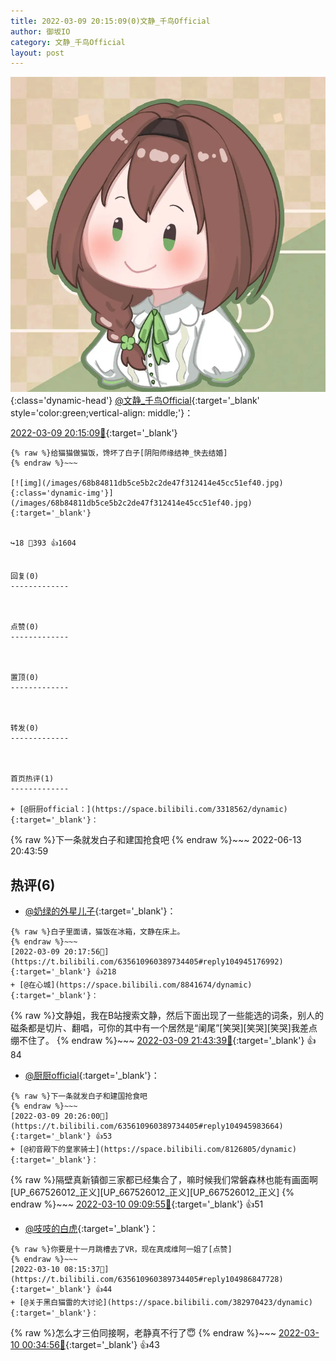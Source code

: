 ```yaml
---
title: 2022-03-09 20:15:09(0)文静_千鸟Official
author: 御坂IO
category: 文静_千鸟Official
layout: post
---
```


![img](/images/ac7482ed1b9a7f203dc68c0c4a77c488a27b108a.jpg){:class='dynamic-head'}
[@文静_千鸟Official](https://space.bilibili.com/667526012/dynamic){:target='_blank' style='color:green;vertical-align: middle;'}：

[2022-03-09 20:15:09🔗](https://t.bilibili.com/635610960389734405){:target='_blank'}

~~~
{% raw %}给猫猫做猫饭，馋坏了白子[阴阳师缘结神_快去结婚]
{% endraw %}~~~

[![img](/images/68b84811db5ce5b2c2de47f312414e45cc51ef40.jpg){:class='dynamic-img'}](/images/68b84811db5ce5b2c2de47f312414e45cc51ef40.jpg){:target='_blank'}


↪️18 💬393 👍1604


回复(0)
-------------



点赞(0)
-------------



置顶(0)
-------------



转发(0)
-------------



首页热评(1)
-------------

+ [@厨厨official：](https://space.bilibili.com/3318562/dynamic){:target='_blank'}：
~~~
{% raw %}下一条就发白子和建国抢食吧
{% endraw %}~~~
2022-06-13 20:43:59


热评(6)
-------------

+ [@奶绿的外星儿子](https://space.bilibili.com/1800330528/dynamic){:target='_blank'}：
~~~
{% raw %}白子里面请，猫饭在冰箱，文静在床上。
{% endraw %}~~~
[2022-03-09 20:17:56🔗](https://t.bilibili.com/635610960389734405#reply104945176992){:target='_blank'} 👍218
+ [@在心城](https://space.bilibili.com/8841674/dynamic){:target='_blank'}：
~~~
{% raw %}文静姐，我在B站搜索文静，然后下面出现了一些能选的词条，别人的磁条都是切片、翻唱，可你的其中有一个居然是“阑尾”[笑哭][笑哭][笑哭]我差点绷不住了。
{% endraw %}~~~
[2022-03-09 21:43:39🔗](https://t.bilibili.com/635610960389734405#reply104954304528){:target='_blank'} 👍84
+ [@厨厨official](https://space.bilibili.com/3318562/dynamic){:target='_blank'}：
~~~
{% raw %}下一条就发白子和建国抢食吧
{% endraw %}~~~
[2022-03-09 20:26:00🔗](https://t.bilibili.com/635610960389734405#reply104945983664){:target='_blank'} 👍53
+ [@初音殿下的皇家骑士](https://space.bilibili.com/8126805/dynamic){:target='_blank'}：
~~~
{% raw %}隔壁真新镇御三家都已经集合了，嘛时候我们常磐森林也能有画面啊[UP_667526012_正义][UP_667526012_正义][UP_667526012_正义]
{% endraw %}~~~
[2022-03-10 09:09:55🔗](https://t.bilibili.com/635610960389734405#reply104990004592){:target='_blank'} 👍51
+ [@吱吱的白虎](https://space.bilibili.com/102809473/dynamic){:target='_blank'}：
~~~
{% raw %}你要是十一月跳槽去了VR，现在真成维阿一姐了[点赞]
{% endraw %}~~~
[2022-03-10 08:15:37🔗](https://t.bilibili.com/635610960389734405#reply104986847728){:target='_blank'} 👍44
+ [@关于黑白猫雷的大讨论](https://space.bilibili.com/382970423/dynamic){:target='_blank'}：
~~~
{% raw %}怎么才三伯同接啊，老静真不行了😇
{% endraw %}~~~
[2022-03-10 00:34:56🔗](https://t.bilibili.com/635610960389734405#reply104973815024){:target='_blank'} 👍43


